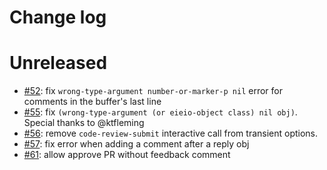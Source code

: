 # Change log

# Unreleased

- [#52](https://github.com/wandersoncferreira/code-review/pull/52): fix `wrong-type-argument number-or-marker-p nil` error for comments in the buffer's last line
- [#55](https://github.com/wandersoncferreira/code-review/pull/55): fix `(wrong-type-argument (or eieio-object class) nil obj)`. Special thanks to @ktfleming
- [#56](https://github.com/wandersoncferreira/code-review/pull/56): remove `code-review-submit` interactive call from transient options.
- [#57](https://github.com/wandersoncferreira/code-review/pull/57): fix error when adding a comment after a reply obj
- [#61](https://github.com/wandersoncferreira/code-review/pull/61): allow approve PR without feedback comment
